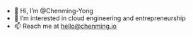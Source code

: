 - 👋 Hi, I’m @Chenming-Yong
- 👀 I’m interested in cloud engineering and entrepreneurship
- 📫 Reach me at hello@chenming.io

<!---
Chenming-Yong/Chenming-Yong is a ✨ special ✨ repository because its `README.md` (this file) appears on your GitHub profile.
You can click the Preview link to take a look at your changes.
--->
